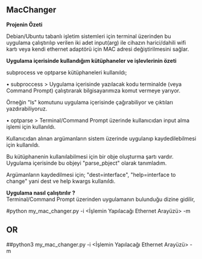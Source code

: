 ## MacChanger
<strong>Projenin Özeti</strong>
<p>Debian/Ubuntu tabanlı işletim sistemleri için terminal üzerinden bu uygulama çalıştırılıp verilen iki adet input(arg) ile cihazın harici/dahili wifi kartı veya kendi ethernet adaptörü için MAC adresi değiştirilmesini sağlar.</p>

<strong>Uygulama içerisinde kullandığım kütüphaneler ve işlevlerinin özeti</strong><br>
  <p>subprocess ve optparse kütüphaneleri kullanıldı;
<p>• subproccess > Uygulama içerisinde yazılacak kodu terminalde (veya Command Prompt) çalıştırarak bilgisayarımıza komut vermeye yarıyor. 
 <p> Örneğin "ls" komutunu uygulama içerisinde çağırabiliyor ve çıktıları yazdırabiliyoruz.
<p>• optparse > Terminal/Command Prompt üzerinde kullanıcıdan input alma işlemi için kullanıldı.
<p>  Kullanıcıdan alınan argümanların sistem üzerinde uygulanıp kaydedilebilmesi için kullanıldı.
 <p> Bu kütüphanenin kullanılabilmesi için bir obje oluşturma şartı vardır. Uygulama içerisinde bu objeyi "parse_pbject" olarak tanımladım.
 <p> Argümanların kaydedilmesi için; "dest=interface", "help=interface to change" yani dest ve help kwargs kullanıldı.
  
<strong>Uygulama nasıl çalıştırılır ?</strong><br>
Terminal/Command Prompt üzerinden uygulamanın bulunduğu dizine gidilir,

#python my_mac_changer.py -i <İşlemin Yapılacağı Ethernet Arayüzü> -m <Yeni MAC Adresimiz>
## OR
##python3 my_mac_changer.py -i <İşlemin Yapılacağı Ethernet Arayüzü> -m <Yeni MAC Adresimiz>
